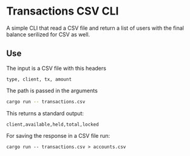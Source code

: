 # Transactions CSV CLI

A simple CLI that read a CSV file and return a list of users with the final balance serilized for CSV as well.

## Use

The input is a CSV file with this headers

```
type, client, tx, amount
```

The path is passed in the arguments

```bash
cargo run -- transactions.csv
```

This returns a standard output:

```
client,available,held,total,locked
```

For saving the response in a CSV file run:

```
cargo run -- transactions.csv > accounts.csv
```

